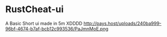 # RustCheat-ui
A Basic Short ui made in 5m XDDDD
http://pays.host/uploads/240ba999-96bf-4674-b7af-bcb12c993536/PaJmnMoE.png

